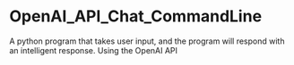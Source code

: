 # OpenAI_API_Chat_CommandLine
A python program that takes user input, and the program will respond with an intelligent response. Using the OpenAI API
